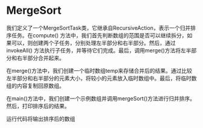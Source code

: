 # MergeSort

我们定义了一个MergeSortTask类，它继承自RecursiveAction，表示一个归并排序任务。在compute()
方法中，我们首先判断数组的范围是否可以继续拆分，如果可以，则创建两个子任务，分别处理左半部分和右半部分。然后，通过invokeAll()
方法执行子任务，并等待它们完成。最后，调用merge()方法将左半部分和右半部分合并起来。

在merge()方法中，我们创建一个临时数组temp来存储合并后的结果。通过比较左半部分和右半部分的元素大小，将较小的元素放入临时数组中。最后，将临时数组的内容复制回原数组。

在main()方法中，我们创建一个示例数组并调用mergeSort()方法进行归并排序。然后，打印排序后的结果。

运行代码将输出排序后的数组